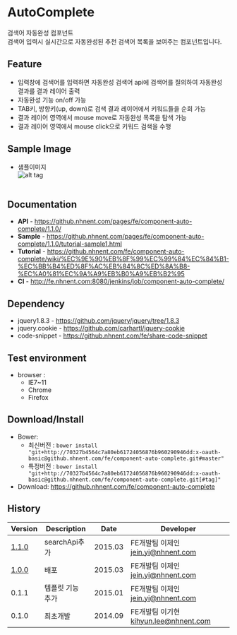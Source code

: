 AutoComplete
======================
검색어 자동완성 컴포넌트<br>
검색어 입력시 실시간으로 자동완성된 추천 검색어 목록을 보여주는 컴포넌트입니다.

## Feature
* 입력창에 검색어를 입력하면 자동완성 검색어 api에 검색어를 질의하여 자동완성 결과를 결과 레이어 출력
* 자동완성 기능 on/off 가능
* TAB키, 방향키(up, down)로 검색 결과 레이어에서 키워드들을 순회 가능
* 결과 레이어 영역에서 mouse move로 자동완성 목록을 탐색 가능
* 결과 레이어 영역에서 mouse click으로 키워드 검색을 수행

## Sample Image
* 샘플이미지<br>
![alt tag](https://github.nhnent.com/pages/fe/component-auto-complete/autocomplete.png)<br><br>


## Documentation
* **API** - https://github.nhnent.com/pages/fe/component-auto-complete/1.1.0/
* **Sample** - https://github.nhnent.com/pages/fe/component-auto-complete/1.1.0/tutorial-sample1.html
* **Tutorial** - https://github.nhnent.com/fe/component-auto-complete/wiki/%EC%9E%90%EB%8F%99%EC%99%84%EC%84%B1-%EC%BB%B4%ED%8F%AC%EB%84%8C%ED%8A%B8-%EC%A0%81%EC%9A%A9%EB%B0%A9%EB%B2%95
* **CI** - http://fe.nhnent.com:8080/jenkins/job/component-auto-complete/

## Dependency
* jquery1.8.3 - https://github.com/jquery/jquery/tree/1.8.3
* jquery.cookie - https://github.com/carhartl/jquery-cookie
* code-snippet - https://github.nhnent.com/fe/share-code-snippet

## Test environment
* browser : 
   * IE7~11
   * Chrome
   * Firefox

## Download/Install
* Bower: 
   * 최신버전 :  `bower install "git+http://70327b4564c7a80eb61724056876b960290946dd:x-oauth-basic@github.nhnent.com/fe/component-auto-complete.git#master"`
   * 특정버전 : `bower install "git+http://70327b4564c7a80eb61724056876b960290946dd:x-oauth-basic@github.nhnent.com/fe/component-auto-complete.git[#tag]"`
* Download: https://github.nhnent.com/fe/component-auto-complete

## History
| Version | Description | Date | Developer |
| ---- | ---- | ---- | ---- |
| <a href="https://github.nhnent.com/pages/fe/component-auto-complete/1.1.0/">1.1.0</a> | searchApi추가 | 2015.03 | FE개발팀 이제인<jein.yi@nhnent.com> |
| <a href="https://github.nhnent.com/pages/fe/component-auto-complete/1.0.0/">1.0.0</a> | 배포 | 2015.03 | FE개발팀 이제인<jein.yi@nhnent.com> |
| 0.1.1 | 템플릿 기능 추가 | 2015.01 | FE개발팀 이제인<jein.yi@nhnent.com> |
| 0.1.0 | 최초개발 | 2014.09 | FE개발팀 이기현 <kihyun.lee@nhnent.com> |
